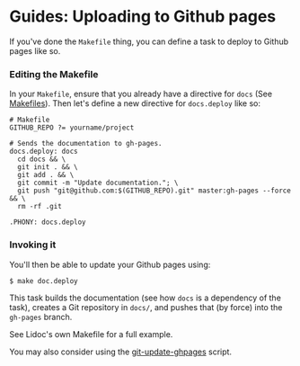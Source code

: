 Guides: Uploading to Github pages
=================================

If you've done the `Makefile` thing, you can define a task to deploy to Github
pages like so.

### Editing the Makefile

In your `Makefile`, ensure that you already have a directive for `docs` (See
[Makefiles](makefiles.html)). Then let's define a new directive for
`docs.deploy` like so:

    # Makefile
    GITHUB_REPO ?= yourname/project
    
    # Sends the documentation to gh-pages.
    docs.deploy: docs
      cd docs && \
      git init . && \
      git add . && \
      git commit -m "Update documentation."; \
      git push "git@github.com:$(GITHUB_REPO).git" master:gh-pages --force && \
      rm -rf .git
    
    .PHONY: docs.deploy

### Invoking it

You'll then be able to update your Github pages using:

    $ make doc.deploy

This task builds the documentation (see how `docs` is a dependency of the task),
creates a Git repository in `docs/`, and pushes that (by force) into the
`gh-pages` branch.

See Lidoc's own Makefile for a full example.

You may also consider using the
[git-update-ghpages](https://github.com/rstacruz/git-update-ghpages) script.
